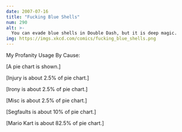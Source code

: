 ```yaml
---
date: 2007-07-16
title: "Fucking Blue Shells"
num: 290
alt: >-
  You can evade blue shells in Double Dash, but it is deep magic.
img: https://imgs.xkcd.com/comics/fucking_blue_shells.png
---
```

My Profanity Usage By Cause:

[A pie chart is shown.]

[Injury is about 2.5% of pie chart.]

[Irony is about 2.5% of pie chart.]

[Misc is about 2.5% of pie chart.]

[Segfaults is about 10% of pie chart.]

[Mario Kart is about 82.5% of pie chart.]